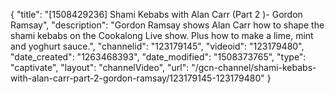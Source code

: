 {
    "title": "[1508429236] Shami Kebabs with Alan Carr (Part 2 )- Gordon Ramsay",
    "description": "Gordon Ramsay shows Alan Carr how to shape the shami kebabs on the Cookalong Live show. Plus how to make a lime, mint and yoghurt sauce.",
    "channelid": "123179145",
    "videoid": "123179480",
    "date_created": "1263468393",
    "date_modified": "1508373765",
    "type": "captivate",
    "layout": "channelVideo",
    "url": "\/gcn-channel\/shami-kebabs-with-alan-carr-part-2-gordon-ramsay\/123179145-123179480"
}